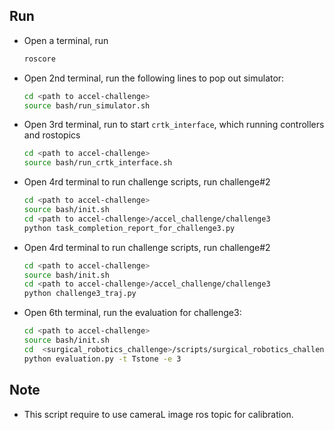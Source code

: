 ## Run

- Open a terminal, run
    ```sh
    roscore
    ```
- Open 2nd terminal, run the following lines to pop out simulator:
    ```sh
    cd <path to accel-challenge>
    source bash/run_simulator.sh
    ```
- Open 3rd terminal, run to start `crtk_interface`, which running controllers and rostopics
    ```sh
    cd <path to accel-challenge>
    source bash/run_crtk_interface.sh
    ```

- Open 4rd terminal to run challenge scripts,
    run challenge#2 
    ```sh
    cd <path to accel-challenge>
    source bash/init.sh
    cd <path to accel-challenge>/accel_challenge/challenge3
    python task_completion_report_for_challenge3.py
    ```
- Open 4rd terminal to run challenge scripts,
    run challenge#2 
    ```sh
    cd <path to accel-challenge>
    source bash/init.sh
    cd <path to accel-challenge>/accel_challenge/challenge3
    python challenge3_traj.py 
    ```

- Open 6th terminal, run the evaluation for challenge3:
  ```bash
  cd <path to accel-challenge>
  source bash/init.sh
  cd  <surgical_robotics_challenge>/scripts/surgical_robotics_challenge/evaluation
  python evaluation.py -t Tstone -e 3
  ```


## Note

- This script require to use cameraL image ros topic for calibration.

